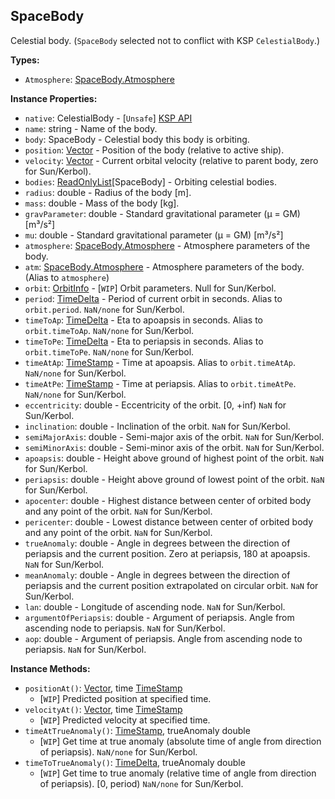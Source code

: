 ## SpaceBody

Celestial body. (`SpaceBody` selected not to conflict with KSP `CelestialBody`.)


**Types:**
- `Atmosphere`: [SpaceBody.Atmosphere](SpaceBody.Atmosphere.md)

**Instance Properties:**
- `native`: CelestialBody - \[`Unsafe`\] [KSP API](https://kerbalspaceprogram.com/api/class_celestial_body.html)
- `name`: string - Name of the body.
- `body`: SpaceBody - Celestial body this body is orbiting.
- `position`: [Vector](Vector.md) - Position of the body (relative to active ship).
- `velocity`: [Vector](Vector.md) - Current orbital velocity (relative to parent body, zero for Sun/Kerbol).
- `bodies`: [ReadOnlyList](ReadOnlyList.1.md)\[SpaceBody\] - Orbiting celestial bodies.
- `radius`: double - Radius of the body [m].
- `mass`: double - Mass of the body [kg].
- `gravParameter`: double - Standard gravitational parameter (μ = GM) [m³/s²]
- `mu`: double - Standard gravitational parameter (μ = GM) [m³/s²]
- `atmosphere`: [SpaceBody.Atmosphere](SpaceBody.Atmosphere.md) - Atmosphere parameters of the body.
- `atm`: [SpaceBody.Atmosphere](SpaceBody.Atmosphere.md) - Atmosphere parameters of the body. (Alias to `atmosphere`)
- `orbit`: [OrbitInfo](OrbitInfo.md) - \[`WIP`\] Orbit parameters. Null for Sun/Kerbol.
- `period`: [TimeDelta](TimeDelta.md) - Period of current orbit in seconds. Alias to `orbit.period`. `NaN/none` for Sun/Kerbol.
- `timeToAp`: [TimeDelta](TimeDelta.md) - Eta to apoapsis in seconds. Alias to `orbit.timeToAp`. `NaN/none` for Sun/Kerbol.
- `timeToPe`: [TimeDelta](TimeDelta.md) - Eta to periapsis in seconds. Alias to `orbit.timeToPe`. `NaN/none` for Sun/Kerbol.
- `timeAtAp`: [TimeStamp](TimeStamp.md) - Time at apoapsis. Alias to `orbit.timeAtAp`. `NaN/none` for Sun/Kerbol.
- `timeAtPe`: [TimeStamp](TimeStamp.md) - Time at periapsis. Alias to `orbit.timeAtPe`. `NaN/none` for Sun/Kerbol.
- `eccentricity`: double - Eccentricity of the orbit. \[0, +inf) `NaN` for Sun/Kerbol.
- `inclination`: double - Inclination of the orbit. `NaN` for Sun/Kerbol.
- `semiMajorAxis`: double - Semi-major axis of the orbit. `NaN` for Sun/Kerbol.
- `semiMinorAxis`: double - Semi-minor axis of the orbit. `NaN` for Sun/Kerbol.
- `apoapsis`: double - Height above ground of highest point of the orbit. `NaN` for Sun/Kerbol.
- `periapsis`: double - Height above ground of lowest point of the orbit. `NaN` for Sun/Kerbol.
- `apocenter`: double - Highest distance between center of orbited body and any point of the orbit. `NaN` for Sun/Kerbol.
- `pericenter`: double - Lowest distance between center of orbited body and any point of the orbit. `NaN` for Sun/Kerbol.
- `trueAnomaly`: double - Angle in degrees between the direction of periapsis and the current position. Zero at periapsis, 180 at apoapsis. `NaN` for Sun/Kerbol.
- `meanAnomaly`: double - Angle in degrees between the direction of periapsis and the current position extrapolated on circular orbit. `NaN` for Sun/Kerbol.
- `lan`: double - Longitude of ascending node. `NaN` for Sun/Kerbol.
- `argumentOfPeriapsis`: double - Argument of periapsis. Angle from ascending node to periapsis. `NaN` for Sun/Kerbol.
- `aop`: double - Argument of periapsis. Angle from ascending node to periapsis. `NaN` for Sun/Kerbol.

**Instance Methods:**
- `positionAt()`: [Vector](Vector.md), time [TimeStamp](TimeStamp.md)
  - \[`WIP`\] Predicted position at specified time.
- `velocityAt()`: [Vector](Vector.md), time [TimeStamp](TimeStamp.md)
  - \[`WIP`\] Predicted velocity at specified time.
- `timeAtTrueAnomaly()`: [TimeStamp](TimeStamp.md), trueAnomaly double
  - \[`WIP`\] Get time at true anomaly (absolute time of angle from direction of periapsis). `NaN/none` for Sun/Kerbol.
- `timeToTrueAnomaly()`: [TimeDelta](TimeDelta.md), trueAnomaly double
  - \[`WIP`\] Get time to true anomaly (relative time of angle from direction of periapsis). [0, period) `NaN/none` for Sun/Kerbol.
